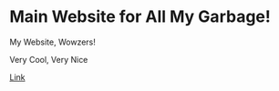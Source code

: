 # Main Website for All My Garbage!
My Website, Wowzers!

Very Cool, Very Nice

[Link](https://scubagabooga.github.io/home/)

